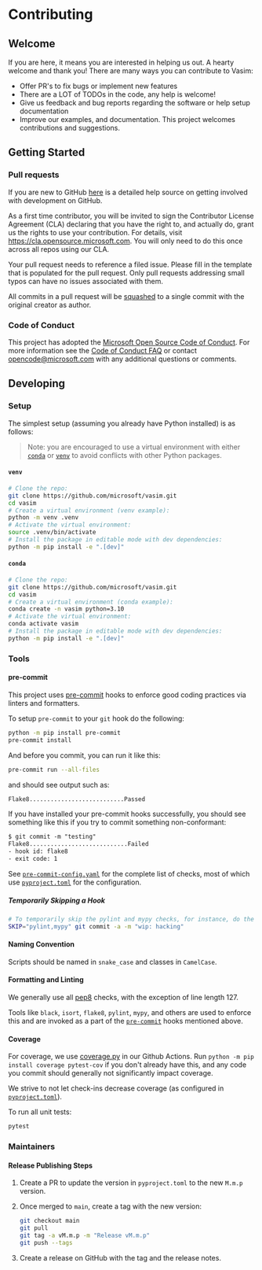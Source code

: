 # Contributing

## Welcome

If you are here, it means you are interested in helping us out. A hearty welcome and thank you! There are many ways you can contribute to Vasim:

* Offer PR's to fix bugs or implement new features
* There are a LOT of TODOs in the code, any help is welcome!
* Give us feedback and bug reports regarding the software or help setup documentation
* Improve our examples, and documentation.
This project welcomes contributions and suggestions.

## Getting Started

### Pull requests

If you are new to GitHub [here](https://help.github.com/categories/collaborating-with-issues-and-pull-requests/) is a detailed help source on getting involved with development on GitHub.

As a first time contributor, you will be invited to sign the Contributor License Agreement (CLA) declaring that you have the right to, and actually do, grant us
the rights to use your contribution. For details, visit <https://cla.opensource.microsoft.com>. You will only need to do this once across all repos using our CLA.

Your pull request needs to reference a filed issue. Please fill in the template that is populated for the pull request. Only pull requests addressing small typos can have no issues associated with them.

All commits in a pull request will be [squashed](https://github.blog/2016-04-01-squash-your-commits/) to a single commit with the original creator as author.

### Code of Conduct

This project has adopted the [Microsoft Open Source Code of Conduct](https://opensource.microsoft.com/codeofconduct/).
For more information see the [Code of Conduct FAQ](https://opensource.microsoft.com/codeofconduct/faq/) or
contact [opencode@microsoft.com](mailto:opencode@microsoft.com) with any additional questions or comments.

## Developing

### Setup

The simplest setup (assuming you already have Python installed) is as follows:

> Note: you are encouraged to use a virtual environment with either [`conda`](https://docs.anaconda.com/miniconda/) or [`venv`](https://docs.python.org/3/library/venv.html) to avoid conflicts with other Python packages.

#### `venv`

```sh
# Clone the repo:
git clone https://github.com/microsoft/vasim.git
cd vasim
# Create a virtual environment (venv example):
python -m venv .venv
# Activate the virtual environment:
source .venv/bin/activate
# Install the package in editable mode with dev dependencies:
python -m pip install -e ".[dev]"
```

#### `conda`

```sh
# Clone the repo:
git clone https://github.com/microsoft/vasim.git
cd vasim
# Create a virtual environment (conda example):
conda create -n vasim python=3.10
# Activate the virtual environment:
conda activate vasim
# Install the package in editable mode with dev dependencies:
python -m pip install -e ".[dev]"
```

### Tools

#### pre-commit

This project uses [pre-commit](https://pre-commit.com/) hooks to enforce good coding practices via linters and formatters.

To setup `pre-commit` to your `git` hook do the following:

```sh
python -m pip install pre-commit
pre-commit install
```

And before you commit, you can run it like this:

```sh
pre-commit run --all-files
```

and should see output such as:

```txt
Flake8...........................Passed
```

If you have installed your pre-commit hooks successfully, you should see something like this if you try to commit something non-conformant:

```txt
$ git commit -m "testing"
Flake8............................Failed
- hook id: flake8
- exit code: 1
```

See [`pre-commit-config.yaml`](./.pre-commit-config.yaml) for the complete list of checks, most of which use [`pyproject.toml`](./pyproject.toml) for the configuration.

##### Temporarily Skipping a Hook

```sh
# To temporarily skip the pylint and mypy checks, for instance, do the following:
SKIP="pylint,mypy" git commit -a -m "wip: hacking"
```

#### Naming Convention

Scripts should be named in `snake_case` and classes in `CamelCase`.

#### Formatting and Linting

We generally use all [pep8](https://peps.python.org/pep-0008/) checks, with the exception of line length 127.

Tools like `black`, `isort`, `flake8`, `pylint`, `mypy`, and others are used to enforce this and are invoked as a part of the [`pre-commit`](#pre-commit) hooks mentioned above.

#### Coverage

For coverage, we use [coverage.py](https://coverage.readthedocs.io/en/) in our Github Actions.
Run  `python -m pip install coverage pytest-cov` if you don't already have this, and any code you commit should generally not significantly impact coverage.

We strive to not let check-ins decrease coverage (as configured in [`pyproject.toml`](./pyproject.toml)).

To run all unit tests:

```sh
pytest
```

### Maintainers

#### Release Publishing Steps

1. Create a PR to update the version in `pyproject.toml` to the new `M.m.p` version.
2. Once merged to `main`, create a tag with the new version:

    ```sh
    git checkout main
    git pull
    git tag -a vM.m.p -m "Release vM.m.p"
    git push --tags
    ```

3. Create a release on GitHub with the tag and the release notes.
